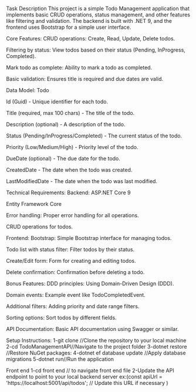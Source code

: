 Task Description
This project is a simple Todo Management application that implements basic CRUD operations, status management, and other features like filtering and validation. The backend is built with .NET 9, and the frontend uses Bootstrap for a simple user interface.

Core Features:
CRUD operations: Create, Read, Update, Delete todos.

Filtering by status: View todos based on their status (Pending, InProgress, Completed).

Mark todo as complete: Ability to mark a todo as completed.

Basic validation: Ensures title is required and due dates are valid.

Data Model:
Todo

Id (Guid) - Unique identifier for each todo.

Title (required, max 100 chars) - The title of the todo.

Description (optional) - A description of the todo.

Status (Pending/InProgress/Completed) - The current status of the todo.

Priority (Low/Medium/High) - Priority level of the todo.

DueDate (optional) - The due date for the todo.

CreatedDate - The date when the todo was created.

LastModifiedDate - The date when the todo was last modified.

Technical Requirements:
Backend:
ASP.NET Core 9

Entity Framework Core

Error handling: Proper error handling for all operations.

CRUD operations for todos.

Frontend:
Bootstrap: Simple Bootstrap interface for managing todos.

Todo list with status filter: Filter todos by their status.

Create/Edit form: Form for creating and editing todos.

Delete confirmation: Confirmation before deleting a todo.

Bonus Features:
DDD principles: Using Domain-Driven Design (DDD).

Domain events: Example event like TodoCompletedEvent.

Additional filters: Adding priority and date range filters.

Sorting options: Sort todos by different fields.

API Documentation: Basic API documentation using Swagger or similar.

Setup Instructions:
1-git clone <repository-url>//Clone the repository to your local machine
2-cd TodoManagementAPI//Navigate to the project folder
3-dotnet restore //Restore NuGet packages:
4-dotnet ef database update //Apply database migrations
5-dotnet run//Run the application

Front end 
1-cd front end // to navigate front end file 
2-Update the API endpoint to point to your local backend server ex:(const apiUrl = 'https://localhost:5001/api/todos'; // Update this URL if necessary
)




